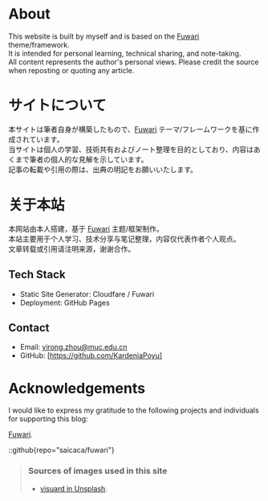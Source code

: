# About

This website is built by myself and is based on the [Fuwari](https://github.com/saicaca/fuwari) theme/framework.  
It is intended for personal learning, technical sharing, and note-taking.  
All content represents the author's personal views. Please credit the source when reposting or quoting any article.

# サイトについて

本サイトは筆者自身が構築したもので、[Fuwari](https://github.com/saicaca/fuwari) テーマ/フレームワークを基に作成されています。  
当サイトは個人の学習、技術共有およびノート整理を目的としており、内容はあくまで筆者の個人的な見解を示しています。  
記事の転載や引用の際は、出典の明記をお願いいたします。

# 关于本站

本网站由本人搭建，基于 [Fuwari](https://github.com/saicaca/fuwari) 主题/框架制作。  
本站主要用于个人学习、技术分享与笔记整理，内容仅代表作者个人观点。  
文章转载或引用请注明来源，谢谢合作。

## Tech Stack
- Static Site Generator: Cloudfare / Fuwari
- Deployment: GitHub Pages

## Contact
- Email: yirong.zhou@muc.edu.cn
- GitHub: [https://github.com/KardeniaPoyu]

# Acknowledgements

I would like to express my gratitude to the following projects and individuals for supporting this blog:

 [Fuwari](https://github.com/saicaca/fuwari).

::github{repo="saicaca/fuwari"}

> ### Sources of images used in this site
> - [visuard in Unsplash](https://unsplash.com/ja/@visuard).
